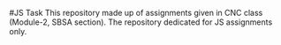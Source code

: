 
#JS Task
This repository made up of assignments given in CNC class (Module-2, SBSA section). The repository dedicated for JS assignments only.
